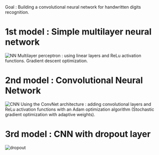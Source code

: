Goal : Building a convolutional neural network for handwritten digits recognition. 

# 1st model : Simple multilayer neural network
![NN](https://miro.medium.com/max/3446/1*-IPQlOd46dlsutIbUq1Zcw.png)
Multilayer perceptron : using linear layers and ReLu activation functions. 
Gradient descent optimization. 

# 2nd model : Convolutional Neural Network
![CNN](https://miro.medium.com/max/3744/1*CnNorCR4Zdq7pVchdsRGyw.png)
Using the ConvNet architecture : adding convolutional layers and ReLu activation functions with an Adam optimization algorithm (Stochastic gradient optimization with adaptive weights). 

# 3rd model : CNN with dropout layer
![dropout](https://www.baeldung.com/wp-content/uploads/sites/4/2020/05/2-1-2048x745-1.jpg)
